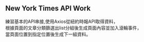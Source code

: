 ## New York Times API Work

練習基本的API串接,使用Axios從紐約時報API取得資料，  
根據頁面的文章分類篩選出list分組後生成頁面內容並加入滾輪事件，  
當頁面位置到指定位置後生成下一組資料。

